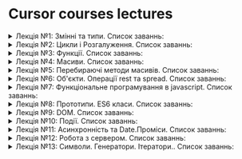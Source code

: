# Cursor courses lectures
<details><summary>Лекція №1: Змінні та типи. Список заваннь: </summary>
 <ul>
    <li>Використовуючи вбудований об'єкт Math – виведіть максимальне число</li>
    <li>Використовуючи вбудований об'єкт Math – виведіть мінімальне число</li>
    <li>Складіть вартість всіх товарів, помістіть її в змінну та виведіть цю суму</li>
    <li>Відкиньте копійки у всіх товарів, потім – складіть цілу частину вартості кожного товару між собою. Округлення використовувати в МЕНЬШУ сторону</li>
    <li>Виведіть суму товарів округлену до сотень. (Наприклад якщо вийшло 260, то виведіть 300)</li>
    <li>Виведіть булеве значення: чи є сума всіх товарів (округлена в меншу сторону) парним чи непарним числом?</li>
    <li>Виведіть суму решти, при оплаті всіх товарів (без округлення), якщо клієнт платить 500 грн.</li>
    <li>Виведіть середнє значення цін, округлене до другого знаку після коми</li>
    <li>(Більш складне) Створіть змінну, в якої збережіть випадкову знижку (використовуйте функцію Math.random).</li>
    <li>Зробіть клієнту випадкову знижку та виведіть суму до оплати округлену до 2 знаків після коми.</li>
    <li>Виведіть чистий прибуток, якщо клієнт заплатив зі знижкою та собівартість товарів рівно в два рази нижче їх ціни? (Приклад: ціна була 260.66,знижка       склала 10%, клієнт заплатив на 26 меньше, собівартість = 260 / 2 -> 130. Чистий прибуток = 130 - 26 -> 104) (Приклад 2: ціна була 100, знижка склала      90%, клієнт заплатив на 90 меньше, собівартість = 100 / 2 -> 50. Чистий прибуток = 50 - 90 -> -40)</li>
 </ul>
</details>
<details><summary>Лекція №2: Цикли і Розгалуження. Список заваннь: </summary>
 <ul>
    <li>Отримайте у користувача число(N) від якого ми будемо складати. Отримати число можна за допомогою prompt. Пам'ятайте, ЧИСЛО, не РЯДОК!</li>
    <li>Перевірте, чи є передане значення N ЦІЛИМ числом. (Підказка: якщо при конвертації в ціле число ми отримали NaN – це число нам не підходить)</li>
    <li>Отримайте у користувача число(M) до якого ми будемо складати (включно).Отримати число можна за допомогою prompt. Пам'ятайте, ЧИСЛО, не РЯДОК!</li>
    <li>Перевірте, чи є передане значення M ЦІЛИМ числом. (Підказка: якщо при конвертації в ціе число ми отримали NaN – це число нам не підходит)</li>
    <li>Отримайте у користувача булевий параметр(true/false), який підкаже нам чи потрібно пропускати парні числа. TRUE – потрібно, FALSE – не потрібно. Використовуйте функцію confirm</li>
    <li>Напишіть цикл, який буде складати числа від раніше отриманих N и M</li>
    <li>В циклі додайте перевірку – чи потрібно пропускати при складанні парні числа.(Використовуйте для цього if/else). Якщо парні числа потрібно пропускати не додавайте їх до суми.</li>
    <li>Виведіть результат</li>
    <li>Приклад: користувач ввів такі значення для N=10, M=100, ПропускатиПарні=TRUE – сума чисел виведена на екрані буде === 2475</li>
    <li>Приклад: користувач ввів такі значення для N=10, M=100, ПропускатиПарні=FALSE – сума чисел виведена на екрані буде === 5005</li>
    <li>Приклад: користувач ввів такі значення для N=1, M=10, ПропускатиПарні=FALSE – сума чисел виведена на екрані буде === 55</li>
 </ul>
</details>
<details><summary>Лекція №3: Функції. Список заваннь: </summary>
 <ul>
    <li>Створити функцію getMaxDigit(number) – яка отримує будь-яке число та виводить найбільшу цифру в цьому числі. Приклади: 1236 -> 6, 987 -> 9, 385 -> 8</li>
    <li>Створити функцію, яка визначає ступінь числа. Не використовуючи Math.pow та **. Використовуйте цикл</li>
    <li>Створити функцію, яка форматує ім'я, роблячи першу букву великою. ("влад" -> "Влад", "вЛАД" -> "Влад" і так далі);</li>
    <li>Створити функцію, яка вираховує суму, що залишається після оплати податку від зарабітньої плати. (Податок = 18% + 1.5% -> 19.5%). Приклад: 1000 -> 805</li>
    <li>Створити функцію, яка повертає випадкове ціле число в діапазоні від N до M. Приклад: getRandomNumber(1, 10) -> 5</li>
    <li>Створити функцію, яка рахує скільки разів певна буква повторюється в слові. Приклад: countLetter("а", "Асталавіста") -> 4</li>
    <li>Створіть функцію, яка конвертує долари в гривні та навпаки в залежності від наявності символа $ або UAH в рядку. Приклад: convertCurrency("100$") -> 2500грн. або convertCurrency("2500UAH") -> 100$</li>
    <li>Врахуйте, інші валюти не конвертуються, потрібно виводити помилку, і також регістр uah не має значення.</li>
    <li>Створіть функцію генерації випадкового паролю (тільки числа), довжина встановлюється користувачем або по замовчуванню = 8 символам.</li>
    <li>Приклад: getRandomPassword(4) -> 1875, getRandomPassword() -> 87240124</li>
    <li>Створіть функцію, яка видаляє всі букви з речення. Приклад: deleteLetters('a',"blablabla") -> "blblbl"</li>
    <li>Створіть функцію, яка перевіряє, чи є слово паліндромом. Приклад: isPalyndrom("мадам") -> true, isPalyndrom("кокос") -> false, isPalyndrom("Я несу
гусеня") -> true</li>
    <li>Створіть функцію, яка видалить з речення букви, які зустрічаються більше 1 разу.Приклад: deleteDuplicateLetter("Бісквіт був дуже ніжним") -> "сктдеим"</li>
 </ul>
</details>
<details><summary>Лекція №4: Масиви. Список заваннь: </summary>
 <ul>
    <li>Розділіть студентів на пари(хлопець + дівчина) для работи над проєктом. У вас
повинен вийти вкладений масив з парами студентів: [["Олександр", "Олена"], [..],
[...]];</li>
    <li>Зіставте пари з попереднього завдання та теми проєктів, над якими студенти
будуть працювати. Повинен вийти вкладений масив виду: [["Олександр і Олена",
"Теорія автоматів"], [...], [...]]</li>
    <li>Зіставте оцінки(marks) зі студентом(students): [["Саша", 4], [...], [...]]</li>
    <li>Поставте кожній парі випадкову оцінку(від 1 до 5) за проєкт(тут функція буде
нечистою, але не повинна мутувати массив): [["Олександр і Олена", "Теорія
автоматів", 5], [...],[...]]</li>
 </ul>
</details>
<details><summary>Лекція №5: Перебираючі методи масивів. Список заваннь: </summary>
 <ul>
    <li>Створіть функцію getRandomArray(length, min, max) – яка повертає масив
випадкових цілих чисел. У функції є параметри: length - довжина масиву, min –
мінімальне значення цілого числа, max – максимальне значення цілого числа.
Приклад: getRandomArray(15, 1, 100) –> [6, 2, 55, 11, 78, 2, 55, 77, 57, 87, 23, 2, 56, 3, 2]</li>
    <li>Створіть функцію getModa(...numbers) – яка вираховує моду всіх переданих в неї
аргументів. НЕЦІЛІ ЧИСЛА ІГНОРУЮТЬСЯ Приклад: getModa(6, 2, 55, 11, 78, 2, 55, 77,
57, 87, 23, 2, 56, 3, 2) –> 2</li>
    <li>Створіть функцію getAverage(...numbers) – яка рахує середнє арифметичне всіх
переданих в неї аргументів. НЕЦІЛІ ЧИСЛА ІГНОРУЮТЬСЯ Приклад: getAverage(6,
2, 55, 11, 78, 2, 55, 77, 57, 87, 23, 2, 56, 3, 2) –> 34.4</li>
    <li>Створіть функцію getMedian(...numbers) – яка рахує медіану всіх переданих в неї
аргументів. НЕЦІЛІ ЧИСЛА ІГНОРУЮТЬСЯ Приклад: getMedian(6, 2, 55, 11, 78, 2, 55, 77,
57, 87, 23, 2, 56, 3, 2) –> 23 Приклад: getMedian(1, 2, 3, 4) –> 2.5 Приклад: getMedian(1, 2,
3, 4, 5) –> 3</li>
    <li>Створіть функцію filterEvenNumbers(...numbers) – яка фільтрує парні числа передані
як аргументи функції. Приклад: filterEvenNumbers(1, 2, 3, 4, 5, 6) -> [1, 3, 5]</li>
    <li>Створіть функцію countPositiveNumbers(...numbers) – яка порахує кількість чисел
більших Приклад: countPositiveNumbers(1, -2, 3, -4, -5, 6) -> 3</li>
    <li>Створіть функцію getDividedByFive(...numbers) – яка відфільтрує усі елементи в
масиві та залишить тільки ті, які діляться на ціло на 5 Приклад: getDividedByFive(6, 2,
55, 11, 78, 2, 55, 77, 57, 87, 23, 2, 56, 3, 2) -> [55, 55]</li>
    <li>Створіть функцію replaceBadWords(string) – яка 1) розіб'є фразу на слова, 2) замінить
погані слова на зірочки (*). При вирішенні цього завдання необхідно розбити
масив на слова за допомогою функції .split(" "), після чого масив необхідно буде
склеїти .join(" ") Погані слова: shit та fuck. Передбачте можливість розширювати
список цих слів у майбутньому. Приклад: replaceBadWords("Are you fucking
kidding?") -> "Are you ****ing kidding?" Приклад: replaceBadWords("Holy shit!") -> "Holy
****!" Приклад: replaceBadWords("It's bullshit!") -> "It's bull****!"</li>
    <li>Створіть функцію divideByThree(word), яка розбиває кожне слово на умовні склади
по 3 букви. Якщо букв менше трьох – не розбиває. Пробіли завжди видаляються.
Рядок приводится до нижнього регістру. Приклад: divideByThree("Commander) ->
["com", "man", "der"] Приклад: divideByThree("live") -> ["liv", "e"]</li>
    <li>Створіть функцію generateCombinations(word), яка видасть всі можливі
перестановки(унікальні, без повторень) букв в слові. Для тестів не передавайте
слова в яких більше 10 букв. Краще взагалі обмежити работу функції 10 буквами.
Приклад: generateCombinations("man") -> ["man", "mna", "amn", "anm", "nam", "nma"]
Приклад: generateCombinations("ol") -> ["ol", "lo"]</li>
 </ul>
</details>
<details><summary>Лекція №6: Об'єкти. Операції rest та spread. Список заваннь: </summary>
 <ul>
    <li>Створіть функцію getSubjects(students[0] --> ["Math", "Algorithms", "Data science"]
- яка повертає список предметів для конкретного студента. Зверніть увагу –
назву предмету необхідно повертати з великої літери, а _ – замінити на пробіл</li>
    <li>Створіть функцію getAverageMark(students[0]) --> 3.79 – яка поверне середню
оцінку по усім предметам для переданого студента НЕ МАСИВА СТУДЕНТІВ.
Оцінку округліть до 2ого знаку. Можна використовувати функції, написані у
попередніх домашніх завданнях :)</li>
    <li>Створіть функцію getStudentInfo(students[0]) --> { "course": 3, "name": "Tanya",
"averageMark": 3.79} – яка повертає інформацію загального виду по переданому
студенту (вам знадобиться функція з попереднього завдання). ПОвинна бути
виведена інформація: курс, ім'я, середня оцінка.</li>
    <li>Ствроіть функцію getStudentsNames(students) --> ["Anton", "Tanya, "Victor"] – яка
повертає імена студентів у алфавітному порядку.</li>
    <li>Створіть функцію getBestStudent(students) --> "Anton" – яка повертає кращого
студента зі списку по показнику середньої оцінки.</li>
    <li>Cтворіть функцію calculateWordLetters("тест") --> { "т": 2, "е": 1, "с": 1 } – яка
повертає обє'кт, в якому ключі це букви у слові, а значення – кількість їх
повторень.</li>
 </ul>
</details>
<details><summary>Лекція №7: Функціональне програмування в javascript. Список заваннь: </summary>
 <ul>
    <li>Створіть функцію getMyTaxes.call(country, salary) -> number; – яка рахує скільки
податків ви заплатите як IT-спеціаліст в якійсь з країн. Функція повинна
викликатись через call та працювати з даними через this</li>
    <li>Створіть функцію getMiddleTaxes.call(country) -> number; – яка рахує скільки у
середньому податків платятт IT-спеціалісти у кожній країні. (tax * middleSalary).
Функція повинна викликатись через call та працювати з даними через this</li>
    <li>Створіть функцію getTotalTaxes.call(country) -> number; – яка рахує, скільки всього
податків платять IT-спеціалісти у кожній країні. (tax * middleSalary * vacancies).
Функція повинна викликатись через call та працювати з даними через this</li>
    <li>Створіть функцію getMySalary(country) – яка буде писати в консоль об'єкт виду: {
salary: number, taxes: number, profit: number } кожні 10 секунд. Значення salary –
генеруйте випадковим чином у діапазоні 1500-2000. taxes – розраховується в
залежності від вибраної країни та значення salary.profit = salary - taxes;</li>
 </ul>
</details>
<details><summary>Лекція №8: Прототипи. ES6 класи. Список заваннь: </summary>
 <ul>
    <li> У стдентів повинні бути наступні властивості: university, course, fullName, вони
передаються при створенні студента(в конструктор).</li>
    <li>Створіть метод this.getInfo() -> "Студент 1го курсу Вищої Школи Психотерапії
м.Одеса, Остап Родоманський Бендер", метод повертає сукупну інформацію про
курс, учбовий заклад та імені студента. </li>
    <li>Створіть геттер оцінок this.marks, який повертає масив оцінок студента [5, 4, 4, 5]</li>
    <li>Створіть сеттер оцінок this.marks = 5, який дозволяє поставити оцінку студенту.
Після того, як оцінка поставлена, геттер повинен повернути масив this.marks -> [5,
4, 4, 5, 5]</li>
    <li>Створіть метод отримання середнього балу this.getAverageMark() -> 4.6</li>
    <li> Створіть метод this.dismiss, який "виключить" студента. Після виклику цього методу
– ставити студенту оцінки та отримувати їх більше не можна. (Ніяких помилок,
просто повертається завжди null замість масиву оцінок)</li>
    <li> Створіть метод this.recover, який дозволить поновити студента</li>
    <li> Створіть новий клас BudgetStudent, який повністю наслідує клас Student</li>
    <li> Бюджетний студент може отримати стипендію за допомогою методу
this.getScholarship. Отримання стипендії супроводжується виведенням інформації
в консоль: Ви отримали 1400 грн. стипендії</li>
    <li> Метод отримання стипендії автоматично викликається кожні 30 секунд післе
створення об'єкту. Підказка: викликайте його в constructor</li>
    <li> Студент отримує стипендію тільки в тому випадку, якщо середній бал у нього вище
або дорівнює 4.0</li>
    <li> Якщо студента виключено, він не отримує стипендію (думаю це було і так очевидно
:) )</li>
 </ul>
</details>
<details><summary>Лекція №9: DOM. Список заваннь: </summary>
 <ul>
    <li>Зродіть 25 квадратів розміру 50х50 пікселів кожен, зафарбовані у випадковий колір.
Квадрати мають розташовуватись по 5 в ряд.
Щоб квадрати з'явились на сторінці, необхідно викликати функцію generateBlocks(); </li>
    <li> Advanced зробіть так, щоб квадрати змінювали колір раз на секунду.
Щоб квадрати з'явились на сторінці та почали змінюватись, необхідно викликати
функцію generateBlocksInterval();</li>
 </ul>
</details>
<details><summary>Лекція №10: Події. Список заваннь: </summary>
 <ul>
    <li>Необхідно написати програму, яка буде зчитувати з клавіатури натискання клавіш
та відтворювати унікальний звук для кожної клавіши (клавіши можуть бути будь-
які, звуки можуть бути будь-які, тільки вкажіть у верстці – які кнопки натискати).</li>
 </ul>
</details>
<details><summary>Лекція №11: Асинхронність та Date.Проміси. Список заваннь: </summary>
 <ul>
    <li>Створіть функцію, яка повертає проміс getRandomChinese(length).
Функція працює таким чином:
Запускається цикл (підказка: можна використовувати while) length раз, кожен
прохід циклу дивимось на останні 5 цифр результату виклику методу Date.now()
Наприклад отримали const sign = 16086;.
Конвертуємо отриману цифу в рядок String.fromCharCode(sign); та чекаємо 50 ms
Функція gerRandomChinese(length) повинна повернути рядок довжиною (length) з
китайськими ієрогліфами.
Час роботи проміса має складати length * 50ms.
(Якщо викликати getRandomChinese(4), отримаємо результат "촛궻簽紙" за 200ms </li>
 </ul>
</details>
<details><summary>Лекція №12: Робота з сервером. Список заваннь: </summary>
 <ul>
    <liv>API https://swapi.dev/ </liv>
    <li>Cтворіть кнопку: "отримати інформацію". При натисканні на неї отримайте та
відобразіть інформацію про усіх персонажів 5 епізоду зоряних війн(films/2).
Зверніть увагу, що необхідно вивчити документацію та на її основі вивести
інформацію.
Виводимо тільки: повне ім'я персонажа, дата народження, стать(якщо зробите
іконкою, буде взагалі ідеально).
БОНУС ПЛЮС: Якщо додумаєтесь, як зберігати і виводити фотки персонажів – буде
дуже круто.
Я дам підказку: можна створити об'єкт з ключ=посилання_на_персонажа,
значення=посилання_на_фотку
У самому АПІ фотографій нмає, але ДЗшка стане набагато приємніше виглядати з
зображеннями персонажів</li>
    <li>Виведіть список усіх планет, які були у зоряних війнах.</li>
    <li>Додайте кнопку next, яка завантажить наступну сторінку зі списком планет.
Попередня сторінка при цьому має пропасти. (відбувається заміна даних)</li>
    <li>ADVANCED: додайте до 1 завдання поле вводу з номером фільму(номер по
порядку випуску фильму). Тепер при натисканні на кнопку – необхідно отримати
інформацію не про 5тий епізод, а про фільм, номер якого вказано у полі вводу.
Якщо вказана цифра 1 – потрібно передати запит на /films/1</li>
 </ul>
</details>
<details><summary>Лекція №13: Символи. Генератори. Ітератори.. Список заваннь: </summary>
 <ul>
    <li>Створіть нескінченний генератор ідентифікаторів. Повинен працювати наступним
чином:
const idGenerator = createIdGenerator();
idGenerator.next().value -> 1
idGenerator.next().value -> 2
idGenerator.next().value -> 3</li>
    <li>Створіть генератор, який буде регулювати розміри шрифту для вашого сайту.
(Можна допрацювати, щоб реально змінював шрифт, але це не є обов'язковою
умовою)
Працювати генератор буде наступним чином:
const fontGenerator = newFontGenerator(14); // 14 – стартове значення
fontGenerator.next("up").value -> 14
fontGenerator.next("up").value -> 16
fontGenerator.next("up").value -> 18
fontGenerator.next().value -> 18
fontGenerator.next("down").value -> 16
fontGenerator.next("down").value -> 14
fontGenerator.next("down").value -> 12
fontGenerator.next().value -> 12</li>
 </ul>
</details>
